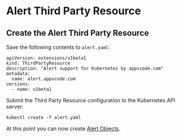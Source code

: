 # Alert Third Party Resource

## Create the Alert Third Party Resource

Save the following contents to `alert.yaml`:

```
apiVersion: extensions/v1beta1
kind: ThirdPartyResource
description: "Alert support for Kubernetes by appscode.com"
metadata:
  name: alert.appscode.com
versions:
  - name: v1beta1
```

Submit the Third Party Resource configuration to the Kubernetes API server:

```
kubectl create -f alert.yaml
```

At this point you can now create [Alert Objects](docs/alert-resource/objects.md).
